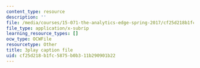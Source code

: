 ```yaml
---
content_type: resource
description: ''
file: /media/courses/15-071-the-analytics-edge-spring-2017/cf25d218b1fc5875b0b311b290901b22_FYXIRXnQ8Fc.vtt
file_type: application/x-subrip
learning_resource_types: []
ocw_type: OCWFile
resourcetype: Other
title: 3play caption file
uid: cf25d218-b1fc-5875-b0b3-11b290901b22
---
```


